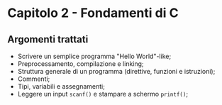 # Capitolo 2 - Fondamenti di C
## Argomenti trattati
- Scrivere un semplice programma "Hello World"-like;
- Preprocessamento, compilazione e linking;
- Struttura generale di un programma (direttive, funzioni e istruzioni);
- Commenti;
- Tipi, variabili e assegnamenti;
- Leggere un input `scanf()` e stampare a schermo `printf()`;

